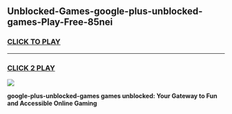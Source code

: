 
## Unblocked-Games-google-plus-unblocked-games-Play-Free-85nei
<h3>
<a href="https://premium76.site?title=google-plus-unblocked-games&ref=09A">CLICK TO PLAY</a></h3>
<hr>

<h3>
<a href="https://premium76.site?title=google-plus-unblocked-games&ref=09A">CLICK 2 PLAY</a>
  
</h3>

<a href="https://premium76.site?title=google-plus-unblocked-games&ref=09A"><img src="https://clearcache.store/games.png"></a>


**google-plus-unblocked-games games unblocked: Your Gateway to Fun and Accessible Online Gaming**
